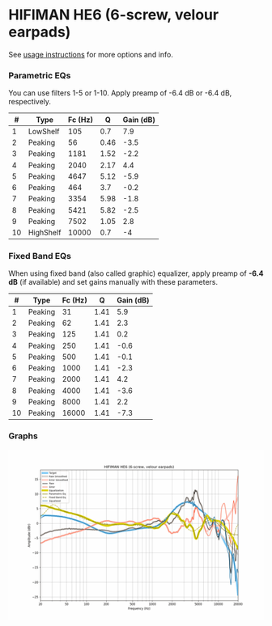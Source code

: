 # HIFIMAN HE6 (6-screw, velour earpads)
See [usage instructions](https://github.com/jaakkopasanen/AutoEq#usage) for more options and info.

### Parametric EQs
You can use filters 1-5 or 1-10. Apply preamp of -6.4 dB or -6.4 dB, respectively.

|   # | Type      |   Fc (Hz) |    Q |   Gain (dB) |
|-----|-----------|-----------|------|-------------|
|   1 | LowShelf  |       105 | 0.7  |         7.9 |
|   2 | Peaking   |        56 | 0.46 |        -3.5 |
|   3 | Peaking   |      1181 | 1.52 |        -2.2 |
|   4 | Peaking   |      2040 | 2.17 |         4.4 |
|   5 | Peaking   |      4647 | 5.12 |        -5.9 |
|   6 | Peaking   |       464 | 3.7  |        -0.2 |
|   7 | Peaking   |      3354 | 5.98 |        -1.8 |
|   8 | Peaking   |      5421 | 5.82 |        -2.5 |
|   9 | Peaking   |      7502 | 1.05 |         2.8 |
|  10 | HighShelf |     10000 | 0.7  |        -4   |

### Fixed Band EQs
When using fixed band (also called graphic) equalizer, apply preamp of **-6.4 dB** (if available) and set gains manually with these parameters.

|   # | Type    |   Fc (Hz) |    Q |   Gain (dB) |
|-----|---------|-----------|------|-------------|
|   1 | Peaking |        31 | 1.41 |         5.9 |
|   2 | Peaking |        62 | 1.41 |         2.3 |
|   3 | Peaking |       125 | 1.41 |         0.2 |
|   4 | Peaking |       250 | 1.41 |        -0.6 |
|   5 | Peaking |       500 | 1.41 |        -0.1 |
|   6 | Peaking |      1000 | 1.41 |        -2.3 |
|   7 | Peaking |      2000 | 1.41 |         4.2 |
|   8 | Peaking |      4000 | 1.41 |        -3.6 |
|   9 | Peaking |      8000 | 1.41 |         2.2 |
|  10 | Peaking |     16000 | 1.41 |        -7.3 |

### Graphs
![](./HIFIMAN%20HE6%20(6-screw,%20velour%20earpads).png)
